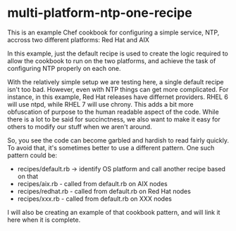 # multi-platform-ntp-one-recipe

This is an example Chef cookbook for configuring a simple service, NTP, accross two different platforms: Red Hat and AIX

In this example, just the default recipe is used to create the logic required to allow the cookbook to run on the two platforms, and achieve the task of configuring NTP properly on each one.

With the relatively simple setup we are testing here, a single default recipe isn't too bad. However, even with NTP things can get more complicated.  For instance, in this example, Red Hat releases have differnet providers.  RHEL 6 will use ntpd, while RHEL 7 will use chrony.  This adds a bit more obfuscation of purpose to the human readable aspect of the code.  While there is a lot to be said for succinctness, we also want to make it easy for others to modify our stuff when we aren't around.

So, you see the code can become garbled and hardish to read fairly quickly.  To avoid that, it's sometimes better to use a different pattern. One such pattern could be:

* recipes/default.rb -> identify OS platform and call another recipe based on that
* recipes/aix.rb - called from default.rb on AIX nodes
* recipes/redhat.rb - called from default.rb on Red Hat nodes
* recipes/xxx.rb - called from default.rb on XXX nodes

I will also be creating an example of that cookbook pattern, and will link it here when it is complete.
